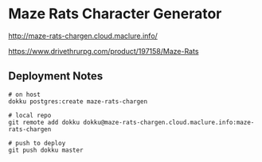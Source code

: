 # Maze Rats Character Generator

http://maze-rats-chargen.cloud.maclure.info/

https://www.drivethrurpg.com/product/197158/Maze-Rats

## Deployment Notes

```
# on host
dokku postgres:create maze-rats-chargen

# local repo
git remote add dokku dokku@maze-rats-chargen.cloud.maclure.info:maze-rats-chargen

# push to deploy
git push dokku master

```